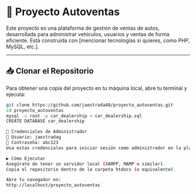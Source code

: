 # 🚗 Proyecto Autoventas

Este proyecto es una plataforma de gestión de ventas de autos, desarrollada para administrar vehículos, usuarios y ventas de forma eficiente. Está construida con [mencionar tecnologías si quieres, como PHP, MySQL, etc.].

---

## 📥 Clonar el Repositorio

Para obtener una copia del proyecto en tu máquina local, abre tu terminal y ejecuta:

```bash
git clone https://github.com/jaestrada40/proyecto_autoventas.git
cd proyecto_autoventas
mysql -u root -p car_dealership < car_dealership.sql
CREATE DATABASE car_dealership

🔐 Credenciales de Administrador
👤 Usuario: jaestradag
🔑 Contraseña: abc123
Usa estas credenciales para iniciar sesión como administrador en la plataforma.

▶️ Cómo Ejecutar
Asegúrate de tener un servidor local (XAMPP, MAMP o similar).
Copia el repositorio dentro de la carpeta htdocs (o equivalente).

Abre tu navegador en:
http://localhost/proyecto_autoventas

